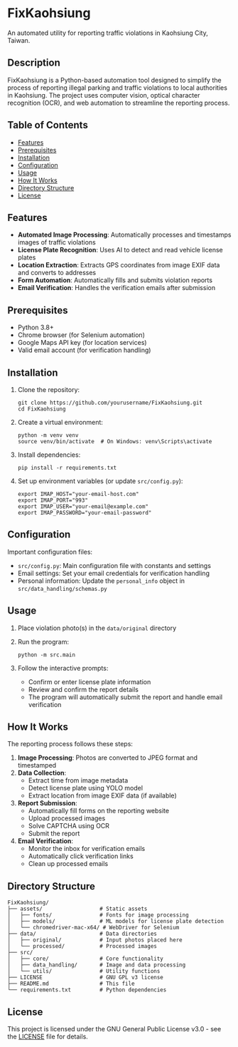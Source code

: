 # FixKaohsiung

An automated utility for reporting traffic violations in Kaohsiung City, Taiwan.

## Description

FixKaohsiung is a Python-based automation tool designed to simplify the process of reporting illegal parking and traffic violations to local authorities in Kaohsiung. The project uses computer vision, optical character recognition (OCR), and web automation to streamline the reporting process.

## Table of Contents

- [Features](#features)
- [Prerequisites](#prerequisites)
- [Installation](#installation)
- [Configuration](#configuration)
- [Usage](#usage)
- [How It Works](#how-it-works)
- [Directory Structure](#directory-structure)
- [License](#license)

## Features

- **Automated Image Processing**: Automatically processes and timestamps images of traffic violations
- **License Plate Recognition**: Uses AI to detect and read vehicle license plates
- **Location Extraction**: Extracts GPS coordinates from image EXIF data and converts to addresses
- **Form Automation**: Automatically fills and submits violation reports
- **Email Verification**: Handles the verification emails after submission

## Prerequisites

- Python 3.8+
- Chrome browser (for Selenium automation)
- Google Maps API key (for location services)
- Valid email account (for verification handling)

## Installation

1. Clone the repository:

   ```
   git clone https://github.com/yourusername/FixKaohsiung.git
   cd FixKaohsiung
   ```

2. Create a virtual environment:

   ```
   python -m venv venv
   source venv/bin/activate  # On Windows: venv\Scripts\activate
   ```

3. Install dependencies:

   ```
   pip install -r requirements.txt
   ```

4. Set up environment variables (or update `src/config.py`):
   ```
   export IMAP_HOST="your-email-host.com"
   export IMAP_PORT="993"
   export IMAP_USER="your-email@example.com"
   export IMAP_PASSWORD="your-email-password"
   ```

## Configuration

Important configuration files:

- `src/config.py`: Main configuration file with constants and settings
- Email settings: Set your email credentials for verification handling
- Personal information: Update the `personal_info` object in `src/data_handling/schemas.py`

## Usage

1. Place violation photo(s) in the `data/original` directory

2. Run the program:

   ```
   python -m src.main
   ```

3. Follow the interactive prompts:
   - Confirm or enter license plate information
   - Review and confirm the report details
   - The program will automatically submit the report and handle email verification

## How It Works

The reporting process follows these steps:

1. **Image Processing**: Photos are converted to JPEG format and timestamped
2. **Data Collection**:
   - Extract time from image metadata
   - Detect license plate using YOLO model
   - Extract location from image EXIF data (if available)
3. **Report Submission**:
   - Automatically fill forms on the reporting website
   - Upload processed images
   - Solve CAPTCHA using OCR
   - Submit the report
4. **Email Verification**:
   - Monitor the inbox for verification emails
   - Automatically click verification links
   - Clean up processed emails

## Directory Structure

```
FixKaohsiung/
├── assets/                  # Static assets
│   ├── fonts/               # Fonts for image processing
│   ├── models/              # ML models for license plate detection
│   └── chromedriver-mac-x64/ # WebDriver for Selenium
├── data/                    # Data directories
│   ├── original/            # Input photos placed here
│   └── processed/           # Processed images
├── src/
│   ├── core/                # Core functionality
│   ├── data_handling/       # Image and data processing
│   └── utils/               # Utility functions
├── LICENSE                  # GNU GPL v3 license
├── README.md                # This file
└── requirements.txt         # Python dependencies
```

## License

This project is licensed under the GNU General Public License v3.0 - see the [LICENSE](LICENSE) file for details.
